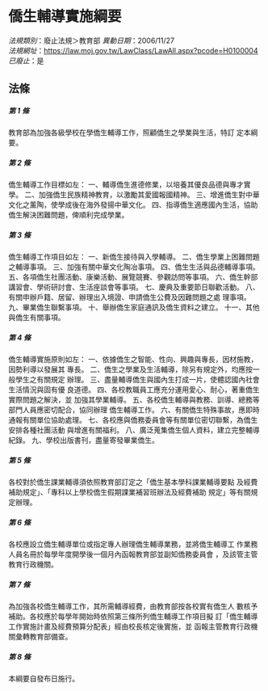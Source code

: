 # 僑生輔導實施綱要

*法規類別*：廢止法規＞教育部
*異動日期*：2006/11/27  
*法規網址*：https://law.moj.gov.tw/LawClass/LawAll.aspx?pcode=H0100004
*已廢止*：是


## 法條
##### 第 1 條
教育部為加強各級學校在學僑生輔導工作，照顧僑生之學業與生活，特訂
定本綱要。

##### 第 2 條
僑生輔導工作目標如左：
一、輔導僑生進德修業，以培養其優良品德與專才實學。
二、加強僑生民族精神教育，以激勵其愛國報國精神。
三、增進僑生對中華文化之薰陶，使學成後在海外發揚中華文化。
四、指導僑生適應國內生活，協助僑生解決困難問題，俾順利完成學業。


##### 第 3 條
僑生輔導工作項目如左：
一、新僑生接待與入學輔導。
二、僑生學業上困難問題之輔導事項。
三、加強有關中華文化陶冶事項。
四、僑生生活與品德輔導事項。
五、各項僑生社團活動、康樂活動、展覽競賽、參觀訪問等事項。
六、僑生幹部講習會、學術研討會、生活座談會等事項。
七、慶典及重要節日聯歡活動。
八、有關申辦戶籍、居留、辦理出入境證、申請僑生公費及因難問題之處
    理事項。
九、畢業僑生聯繫事項。
十、舉辦僑生家庭通訊及僑生資料之建立。
十一、其他與僑生有關事項。

##### 第 4 條
僑生輔導實施原則如左：
一、依據僑生之智能、性向、興趣與專長，因材施教，因勢利導以發展其
    專長。
二、僑生之學業及生活輔導，除另有規定外，均應按一般學生之有關規定
    辦理。
三、盡量輔導僑生與國內生打成一片，使體認國內社會生活情況與固有優
    良道德。
四、各校教職員工應充分運用愛心、耐心，著重僑生實際問題之解決，並
    加強其學業輔導。
五、各校僑生輔導與教務、訓導、總務等部門人員應密切配合，協同辦理
    僑生輔導工作。
六、有關僑生特殊事故，應即時通報有關單位協助處理。
七、各校應與僑務委員會等有關單位密切聯繫，為僑生安排各種社團活動
    與增進有關福利。
八、廣泛蒐集僑生個人資料，建立完整輔導紀錄。
九、學校出版書刊，盡量寄發畢業僑生。


##### 第 5 條
各校對於僑生課業輔導須依照教育部訂定之「僑生基本學科課業輔導要點
及經費補助規定」、「專科以上學校僑生假期課業補習班辦法及經費補助
規定」等有關規定辦理。

##### 第 6 條
各校應設立僑生輔導單位或指定專人辦理僑生輔導業務，並將僑生輔導工
作業務人員名冊於每學年度開學後一個月內函報教育部並副知僑務委員會
，及該管主管教育行政機關。

##### 第 7 條
為加強各校僑生輔導工作，其所需輔導經費，由教育部按各校實有僑生人
數核予補助。各校應於每學年開始時依照第三條所列僑生輔導工作項目擬
訂「僑生輔導工作實施計畫及經費預算分配表」經由校長核定後實施，並
函報主管教育行政機關彙轉教育部備查。

##### 第 8 條
本綱要自發布日施行。


